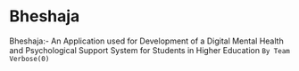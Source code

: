 # Bheshaja
Bheshaja:- An Application used for Development of a Digital Mental Health and Psychological Support System for Students in Higher Education
`By Team Verbose(0)`
